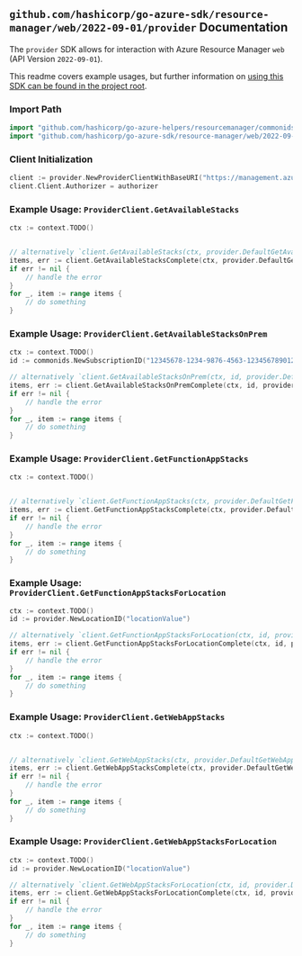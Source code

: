 
## `github.com/hashicorp/go-azure-sdk/resource-manager/web/2022-09-01/provider` Documentation

The `provider` SDK allows for interaction with Azure Resource Manager `web` (API Version `2022-09-01`).

This readme covers example usages, but further information on [using this SDK can be found in the project root](https://github.com/hashicorp/go-azure-sdk/tree/main/docs).

### Import Path

```go
import "github.com/hashicorp/go-azure-helpers/resourcemanager/commonids"
import "github.com/hashicorp/go-azure-sdk/resource-manager/web/2022-09-01/provider"
```


### Client Initialization

```go
client := provider.NewProviderClientWithBaseURI("https://management.azure.com")
client.Client.Authorizer = authorizer
```


### Example Usage: `ProviderClient.GetAvailableStacks`

```go
ctx := context.TODO()


// alternatively `client.GetAvailableStacks(ctx, provider.DefaultGetAvailableStacksOperationOptions())` can be used to do batched pagination
items, err := client.GetAvailableStacksComplete(ctx, provider.DefaultGetAvailableStacksOperationOptions())
if err != nil {
	// handle the error
}
for _, item := range items {
	// do something
}
```


### Example Usage: `ProviderClient.GetAvailableStacksOnPrem`

```go
ctx := context.TODO()
id := commonids.NewSubscriptionID("12345678-1234-9876-4563-123456789012")

// alternatively `client.GetAvailableStacksOnPrem(ctx, id, provider.DefaultGetAvailableStacksOnPremOperationOptions())` can be used to do batched pagination
items, err := client.GetAvailableStacksOnPremComplete(ctx, id, provider.DefaultGetAvailableStacksOnPremOperationOptions())
if err != nil {
	// handle the error
}
for _, item := range items {
	// do something
}
```


### Example Usage: `ProviderClient.GetFunctionAppStacks`

```go
ctx := context.TODO()


// alternatively `client.GetFunctionAppStacks(ctx, provider.DefaultGetFunctionAppStacksOperationOptions())` can be used to do batched pagination
items, err := client.GetFunctionAppStacksComplete(ctx, provider.DefaultGetFunctionAppStacksOperationOptions())
if err != nil {
	// handle the error
}
for _, item := range items {
	// do something
}
```


### Example Usage: `ProviderClient.GetFunctionAppStacksForLocation`

```go
ctx := context.TODO()
id := provider.NewLocationID("locationValue")

// alternatively `client.GetFunctionAppStacksForLocation(ctx, id, provider.DefaultGetFunctionAppStacksForLocationOperationOptions())` can be used to do batched pagination
items, err := client.GetFunctionAppStacksForLocationComplete(ctx, id, provider.DefaultGetFunctionAppStacksForLocationOperationOptions())
if err != nil {
	// handle the error
}
for _, item := range items {
	// do something
}
```


### Example Usage: `ProviderClient.GetWebAppStacks`

```go
ctx := context.TODO()


// alternatively `client.GetWebAppStacks(ctx, provider.DefaultGetWebAppStacksOperationOptions())` can be used to do batched pagination
items, err := client.GetWebAppStacksComplete(ctx, provider.DefaultGetWebAppStacksOperationOptions())
if err != nil {
	// handle the error
}
for _, item := range items {
	// do something
}
```


### Example Usage: `ProviderClient.GetWebAppStacksForLocation`

```go
ctx := context.TODO()
id := provider.NewLocationID("locationValue")

// alternatively `client.GetWebAppStacksForLocation(ctx, id, provider.DefaultGetWebAppStacksForLocationOperationOptions())` can be used to do batched pagination
items, err := client.GetWebAppStacksForLocationComplete(ctx, id, provider.DefaultGetWebAppStacksForLocationOperationOptions())
if err != nil {
	// handle the error
}
for _, item := range items {
	// do something
}
```
